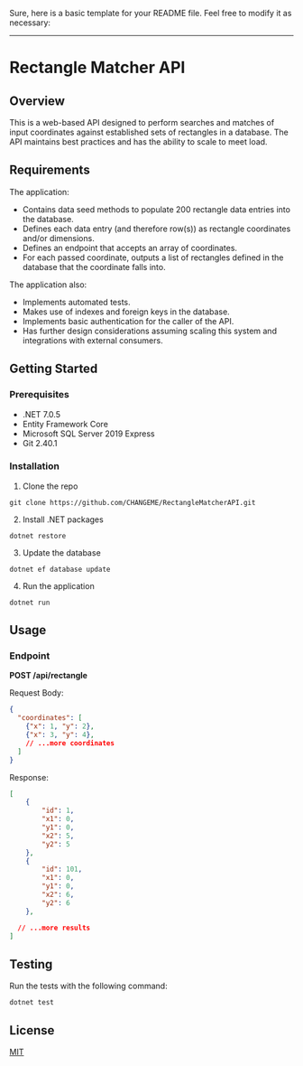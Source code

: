 Sure, here is a basic template for your README file. Feel free to modify it as necessary:

---

# Rectangle Matcher API

## Overview

This is a web-based API designed to perform searches and matches of input coordinates against established sets of rectangles in a database. The API maintains best practices and has the ability to scale to meet load.

## Requirements

The application:

- Contains data seed methods to populate 200 rectangle data entries into the database.
- Defines each data entry (and therefore row(s)) as rectangle coordinates and/or dimensions.
- Defines an endpoint that accepts an array of coordinates.
- For each passed coordinate, outputs a list of rectangles defined in the database that the coordinate falls into.

The application also:

- Implements automated tests.
- Makes use of indexes and foreign keys in the database.
- Implements basic authentication for the caller of the API.
- Has further design considerations assuming scaling this system and integrations with external consumers.

## Getting Started

### Prerequisites

- .NET 7.0.5
- Entity Framework Core
- Microsoft SQL Server 2019 Express
- Git 2.40.1

### Installation

1. Clone the repo
```
git clone https://github.com/CHANGEME/RectangleMatcherAPI.git
```
2. Install .NET packages
```
dotnet restore
```
3. Update the database
```
dotnet ef database update
```
4. Run the application
```
dotnet run
```

## Usage

### Endpoint

**POST /api/rectangle**

Request Body:

```json
{
  "coordinates": [
    {"x": 1, "y": 2},
    {"x": 3, "y": 4},
    // ...more coordinates
  ]
}
```

Response:

```json
[
    {
        "id": 1,
        "x1": 0,
        "y1": 0,
        "x2": 5,
        "y2": 5
    },
    {
        "id": 101,
        "x1": 0,
        "y1": 0,
        "x2": 6,
        "y2": 6
    },

  // ...more results
]
```

## Testing

Run the tests with the following command:

```
dotnet test
```

## License

[MIT](https://choosealicense.com/licenses/mit/)

